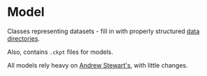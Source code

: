 # Model

Classes representing datasets - fill in with properly structured [data directories](../../data/README.md). 

Also, contains `.ckpt` files for models.  

All models rely heavy on [Andrew Stewart's](https://github.com/andrewlstewart), with little changes. 